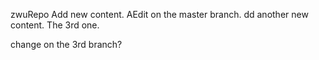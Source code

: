  zwuRepo
Add new content. 
AEdit on the master branch. 
dd another new content. 
The 3rd one.

change on the 3rd branch? 
